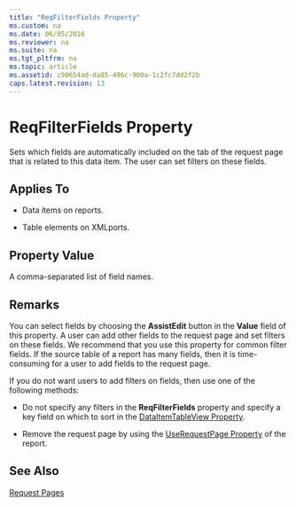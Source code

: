```yaml
---
title: "ReqFilterFields Property"
ms.custom: na
ms.date: 06/05/2016
ms.reviewer: na
ms.suite: na
ms.tgt_pltfrm: na
ms.topic: article
ms.assetid: c90654ad-da85-496c-900a-1c2fc7dd2f2b
caps.latest.revision: 13
---
```

# ReqFilterFields Property
Sets which fields are automatically included on the tab of the request page that is related to this data item. The user can set filters on these fields.  
  
## Applies To  
  
-   Data items on reports.  
  
-   Table elements on XMLports.  
  
## Property Value  
 A comma\-separated list of field names.  
  
## Remarks  
 You can select fields by choosing the **AssistEdit** button in the **Value** field of this property. A user can add other fields to the request page and set filters on these fields. We recommend that you use this property for common filter fields. If the source table of a report has many fields, then it is time\-consuming for a user to add fields to the request page.  
  
 If you do not want users to add filters on fields, then use one of the following methods:  
  
-   Do not specify any filters in the **ReqFilterFields** property and specify a key field on which to sort in the [DataItemTableView Property](DataItemTableView-Property.md).  
  
-   Remove the request page by using the [UseRequestPage Property](UseRequestPage-Property.md) of the report.  
  
## See Also  
 [Request Pages](Request-Pages.md)